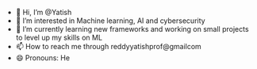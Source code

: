 - 👋 Hi, I’m @Yatish
- 👀 I’m interested in Machine learning, AI and cybersecurity
- 🌱 I’m currently learning new frameworks and working on small projects to level up my skills on ML 
- 📫 How to reach me through reddyyatishprof@gmailcom
- 😄 Pronouns: He


<!---
Yatz1403/Yatz1403 is a ✨ special ✨ repository because its `README.md` (this file) appears on your GitHub profile.
You can click the Preview link to take a look at your changes.
--->
